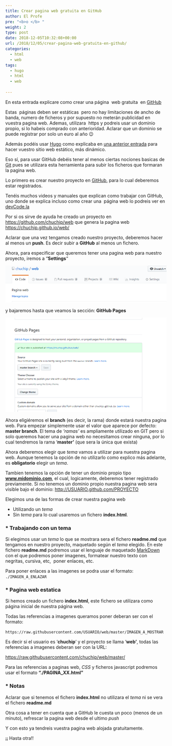 ```yaml
---
title: Crear pagina web gratuita en GitHub
author: El Profe
pre: "<b>o </b> "
weight: 2
type: post
date: 2018-12-05T10:32:08+00:00
url: /2018/12/05/crear-pagina-web-gratuita-en-github/
categories:
  - html
  - web
tags:
  - hugo
  - html
  - web

---
```

En esta entrada explicare como crear una página  web gratuita  en [GitHub][1]

Estas  páginas deben ser estáticas  pero no hay limitaciones de ancho de banda, numero de ficheros y por supuesto no meterán publicidad en vuestra pagina web. Ademas, utilizara  https y podreis usar un dominio propio, si lo habeis comprado con anterioridad. Aclarar que un dominio se puede registrar por solo un euro al año 😉
<!--more-->

Además podéis usar [Hugo][2] como explicaba en [una anterior entrada][3] para hacer vuestro sitio web estático, más dinámico.

Eso sí, para usar GitHub debéis tener al menos ciertas nociones basicas de [Git][4] pues se utilizara esta herramienta para subir los ficheros que formaran la pagina web.

Lo primero es crear nuestro proyecto en [GitHub][1], para lo cual deberemos estar registrados.

Tenéis muchos videos y manuales que explican como trabajar con GitHub, uno donde se explica incluso como crear una  página web lo podreis ver en [devCode.la][5]

Por si os sirve de ayuda he creado un proyecto en <https://github.com/chuchip/web> que genera la pagina web <https://chuchip.github.io/web/>

Aclarar que una vez tengamos creado nuestro proyecto, deberemos hacer al menos un **push**. Es decir subir a **GitHub** al menos un fichero.

Ahora, para especificar que queremos tener una pagina web para nuestro proyecto, iremos a &#8220;**Settings**&#8220;

![Settings en GithHub][6]

y bajaremos hasta que veamos la sección: **GitHub Pages**

![Settings en GithHub][7]

Ahora eligiéremos el **branch** (es decir, la rama) donde estará nuestra pagina web. 
Para empezar simplemente usar el valor que aparece por defecto: **master branch**.
El tema de _&#8216;ramas&#8217;_ es ampliamente utilizado en GIT pero si solo queremos hacer una pagina web no necesitamos crear ninguna, por lo cual tendremos la rama &#8216;**master&#8217;** (que sera la única que exista)

Ahora deberemos elegir que _tema_ vamos a utilizar para nuestra pagina web. Aunque tenemos la opción de no utilizarlo como explico más adelante, es **obligatorio** elegir un _tema_.

Tambien tenemos la opción de tener un dominio propio tipo **<a class="url" href="http://www.midominio.com" target="_blank" rel="noopener">www.midominio.com</a>**, el cual, logicamente, deberemos tener registrado previamente. Si no tenemos un dominio propio nuestra pagina web sera visible bajo el dominio: <a class="url" href="http://USUARIO.github.com/PROYECTO" target="_blank" rel="noopener">http://USUARIO.github.com/PROYECTO</a>

Elegimos una de las  formas de crear nuestra pagina web

  * Utilizando un _tema_
  * Sin _tema_ para lo cual usaremos un fichero **index.html**.

### * Trabajando con un tema

Si elegimos usar un _tema_ lo que se mostrara sera el fichero **readme.md** que tengamos en nuestro proyecto, maquetado según el _tema_ elegido. En este fichero **readme.md** podremos usar el lenguaje de maquetado [MarkDown][8] con el que podremos poner imagenes, formatear nuestro texto con negritas, cursiva, etc,  poner enlaces, etc.

Para poner enlaces a las imagenes se podra usar el formato: `./IMAGEN_A_ENLAZAR`

### * Pagina web estatica

Si hemos creado un fichero **index.html**, este fichero se utilizara como página inicial de nuestra página web.

Todas las referencias a imagenes queramos poner deberan ser con el formato:

`https://raw.githubusercontent.com/USUARIO/web/master/IMAGEN_A_MOSTRAR`

Es decir si el usuario es &#8216;**chuchip**&#8216; y el proyecto se llama &#8216;**web&#8217;**, todas las referencias a imagenes deberan ser con la URL:

<a class="url" href="https://raw.githubusercontent.com/chuchip/web/master/" target="_blank" rel="noopener">https://raw.githubusercontent.com/chuchip/web/master/</a>

Para las referencias a paginas web, _CSS_ y ficheros javascript podremos usar el formato **&#8220;./PAGINA_XX.html&#8221;**

### * Notas

Aclarar que si tenemos el fichero **index.html** no utilizara el _tema_ ni se vera el fichero **readme.md**

Otra cosa a tener en cuenta que a GitHub le cuesta un poco (menos de un minuto), refrescar la pagina web desde el ultimo _push_

Y con esto ya tendreis vuestra pagina web alojada gratuitamente.

¡¡ Hasta otra!!

 [1]: https://www.github.com
 [2]: https://gohugo.io/
 [3]: http://www.profesor-p.com/2018/11/28/generar-paginas-web-estaticas-dinamicamente/
 [4]: https://git-scm.com/book/es/v2
 [5]: https://devcode.la/tutoriales/publicar-tu-web-usando-github-pages/
 [6]: https://raw.githubusercontent.com/chuchip/web/master/_captura1.png
 [7]: https://raw.githubusercontent.com/chuchip/web/master/_captura2.png
 [8]: https://es.wikipedia.org/wiki/Markdown